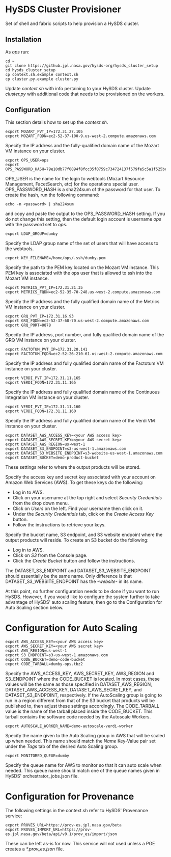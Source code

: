 HySDS Cluster Provisioner
=========================

Set of shell and fabric scripts to help provision a HySDS cluster.


Installation
------------
As _ops_ run:
```
cd ~
git clone https://github.jpl.nasa.gov/hysds-org/hysds_cluster_setup
cd hysds_cluster_setup
cp context.sh.example context.sh
cp cluster.py.example cluster.py
```
Update *context.sh* with info pertaining to your HySDS cluster.
Update *cluster.py* with additional code that needs to be provisioned on the workers.

Configuration
-------------
This section details how to set up the *context.sh*.

```
export MOZART_PVT_IP=172.31.27.105
export MOZART_FQDN=ec2-52-37-100-9.us-west-2.compute.amazonaws.com
```
Specify the IP address and the fully-qualified domain name of the Mozart VM instance on your cluster.

```
export OPS_USER=ops
export OPS_PASSWORD_HASH=79e10db77f0894f8fcc35f0759c734724137f579fe5c5a1f525be8f2
```
OPS_USER is the name for the login to webtools (Mozart Resource Management, FacetSearch, etc) for the operations special user. OPS_PASSWORD_HASH is a sha224sum of the password for that user. To create the hash, run the following command:

```
echo -n <password> | sha224sum
```
and copy and paste the output to the OPS_PASSWORD_HASH setting. If you do not change this setting, then the default login account is username _ops_ with the password set to _ops_.

```
export LDAP_GROUP=dumby
```
Specify the LDAP group name of the set of users that will have access to the webtools.

```
export KEY_FILENAME=/home/ops/.ssh/dumby.pem
```
Specify the path to the PEM key located on the Mozart VM instance. This PEM key is associated with the ops user that is allowed to ssh into the Mozart VM instance.

```
export METRICS_PVT_IP=172.31.21.35
export METRICS_FQDN=ec2-52-35-70-248.us-west-2.compute.amazonaws.com
```
Specify the IP address and the fully qualified domain name of the Metrics VM instance on your cluster.

```
export GRQ_PVT_IP=172.31.16.93
export GRQ_FQDN=ec2-52-37-68-70.us-west-2.compute.amazonaws.com
export GRQ_PORT=8878
```
Specify the IP address, port number, and fully qualified domain name of the GRQ VM instance on your cluster.

```
export FACTOTUM_PVT_IP=172.31.20.141
export FACTOTUM_FQDN=ec2-52-26-210-61.us-west-2.compute.amazonaws.com
```
Specify the IP address and fully qualified domain name of the Factotum VM instance on your cluster.

```
export VERDI_PVT_IP=172.31.11.165
export VERDI_FQDN=172.31.11.165
```
Specify the IP address and fully qualified domain name of the Continuous Integration VM instance on your cluster.

```
export VERDI_PVT_IP=172.31.11.160
export VERDI_FQDN=172.31.11.160
```
Specify the IP address and fully qualified domain name of the Verdi VM instance on your cluster.

```
export DATASET_AWS_ACCESS_KEY=<your AWS access key>
export DATASET_AWS_SECRET_KEY=<your AWS secret key>
export DATASET_AWS_REGION=us-west-1
export DATASET_S3_ENDPOINT=s3-us-west-1.amazonaws.com
export DATASET_S3_WEBSITE_ENDPOINT=s3-website-us-west-1.amazonaws.com
export DATASET_BUCKET=demo-product-bucket
```
These settings refer to where the output products will be stored.

Specify the access key and secret key associated with your account on Amazon Web Services (AWS). To get these keys do the following:
* Log in to AWS.
* Click on your username at the top right and select _Security Credentials_ from the drop down menu.
* Click on _Users_ on the left. Find your username then click on it.
* Under the _Security Credentials_ tab, click on the _Create Access Key_ button.
* Follow the instructions to retrieve your keys.

Specify the bucket name, S3 endpoint, and S3 website endpoint where the output products will reside. To create an S3 bucket do the following:
* Log in to AWS.
* Click on _S3_ from the Console page.
* Click the _Create Bucket_ button and follow the instructions.

The DATASET_S3_ENDPOINT and DATASET_S3_WEBSITE_ENDPOINT should essentially be the same name. Only difference is that DATASET_S3_WEBSITE_ENDPOINT has the _-website-_ in its name.

At this point, no further configuration needs to be done if you want to run HySDS. However, if you would like to configure the system further to take advantage of HySDS' auto scaling feature, then go to the Configuration for Auto Scaling section below.

# Configuration for Auto Scaling
```
export AWS_ACCESS_KEY=<your AWS access key>
export AWS_SECRET_KEY=<your AWS secret key>
export AWS_REGION=us-west-1
export S3_ENDPOINT=s3-us-west-1.amazonaws.com
export CODE_BUCKET=demo-code-bucket
export CODE_TARBALL=dumby-ops.tbz2
```
Specify the AWS_ACCESS_KEY, AWS_SECRET_KEY, AWS_REGION and S3_ENDPOINT where the CODE_BUCKET is located. In most cases, these values will be the same as those specified in DATASET_AWS_REGION, DATASET_AWS_ACCESS_KEY, DATASET_AWS_SECRET_KEY, and DATASET_S3_ENDPOINT, respectively. If the AutoScaling group is going to run in a region different from that of the S3 bucket that products will be published to, then adjust these settings accordingly. The CODE_TARBALL value is the name of the tarball placed inside the CODE_BUCKET. This tarball contains the software code needed by the Autoscale Workers.

```
export AUTOSCALE_WORKER_NAME=demo-autoscale-verdi-worker
```
Specify the name given to the Auto Scaling group in AWS that will be scaled up when needed. This name should match the _Name_ Key-Value pair set under the _Tags_ tab of the desired Auto Scaling group.

```
export MONITORED_QUEUE=dumby
```
Specify the queue name for AWS to monitor so that it can auto scale when needed. This queue name should match one of the queue names given in HySDS' orchestrator_jobs.json file.

# Configuration for Provenance
The following settings in the context.sh refer to HySDS' Provenance service:

```
export PROVES_URL=https://prov-es.jpl.nasa.gov/beta
export PROVES_IMPORT_URL=https://prov-es.jpl.nasa.gov/beta/api/v0.1/prov_es/import/json
```
These can be left as-is for now. This service will not used unless a PGE creates a _*.prov_es.json_ file.


